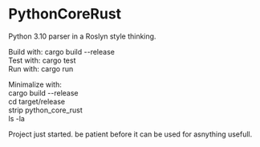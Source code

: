 # PythonCoreRust

Python 3.10 parser in a Roslyn style thinking.

Build with:  cargo build --release\
Test with:   cargo test\
Run with:    cargo run


Minimalize with:\
  cargo build --release\
  cd target/release\
  strip python_core_rust\
  ls -la
  
Project just started. be patient before it can be used for asnything usefull.
